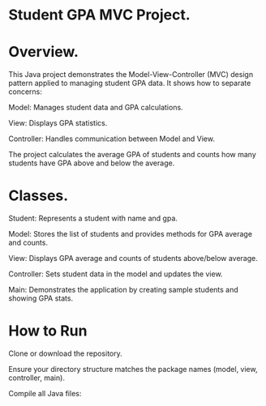 # Student GPA MVC Project.

# Overview.
This Java project demonstrates the Model-View-Controller (MVC) design pattern applied to managing student GPA data. It shows how to separate concerns:

Model: Manages student data and GPA calculations.

View: Displays GPA statistics.

Controller: Handles communication between Model and View.

The project calculates the average GPA of students and counts how many students have GPA above and below the average.
# Classes.
Student: Represents a student with name and gpa.

Model: Stores the list of students and provides methods for GPA average and counts.

View: Displays GPA average and counts of students above/below average.

Controller: Sets student data in the model and updates the view.

Main: Demonstrates the application by creating sample students and showing GPA stats.
# How to Run
Clone or download the repository.

Ensure your directory structure matches the package names (model, view, controller, main).

Compile all Java files:
